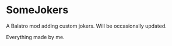 # SomeJokers

A Balatro mod adding custom jokers. Will be occasionally updated.

Everything made by me.
